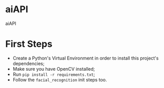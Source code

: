 # aiAPI
aiAPI

# First Steps
- Create a Python's Virtual Environment in order to install this project's dependencies;
- Make sure you have OpenCV installed;
- Run `pip install -r requirements.txt`;
- Follow the `facial_recognition` init steps too.